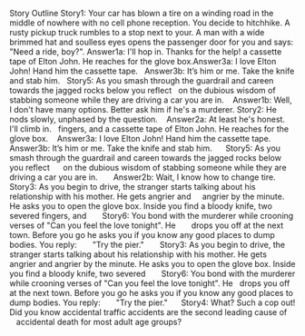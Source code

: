 Story Outline
 Story1: Your car has blown a tire on a winding road in the middle of nowhere with no cell phone reception. You decide to
 hitchhike. A rusty pickup truck rumbles to a stop next to your. A man with a wide brimmed hat and soulless eyes opens the
 passenger door for you and says: "Need a ride, boy?".
 ​Answer1a: I'll hop in. Thanks for the help!
 ​a cassette tape of Elton John. He reaches for the glove box.
 ​​Answer3a: I love Elton John! Hand him the cassette tape.
 ​​​ ​ Answer3b: It’s him or me. Take the knife and stab him.
 ​​​ ​ ​Story5: As you smash through the guardrail and careen towards the jagged rocks below you reflect
 ​​​ ​ ​on the dubious wisdom of stabbing someone while they are driving a car you are in.
 ​​​ ​ ​​   ​Answer1b: Well, I don't have many options. Better ask him if he's a murderer. ​Story2: He nods slowly, unphased by the question.
 ​​​ ​ ​​   ​​Answer2a: At least he's honest. I'll climb in.
 ​​​ ​ ​​   ​​fingers, and a cassette tape of Elton John. He reaches for the glove box.
 ​​​ ​ ​​   ​​​Answer3a: I love Elton John! Hand him the cassette tape.
 ​​​ ​ ​​   ​​​​ ​ Answer3b: It’s him or me. Take the knife and stab him.
 ​​​ ​ ​​   ​​​​ ​ ​Story5: As you smash through the guardrail and careen towards the jagged rocks below you reflect
 ​​​ ​ ​​   ​​​​ ​ ​on the dubious wisdom of stabbing someone while they are driving a car you are in.
 ​​​ ​ ​​   ​​​​ ​ ​​ Answer2b: Wait, I know how to change tire.
 ​​​ ​ ​​   ​​​​ ​ ​​ Story3: As you begin to drive, the stranger starts talking about his relationship with his mother. He gets angrier and
 ​​​ ​ ​​   ​​​​ ​ ​​ angrier by the minute. He asks you to open the glove box. Inside you find a bloody knife, two severed fingers, and
 ​​​ ​ ​​   ​​​​ ​ ​​ ​Story6: You bond with the murderer while crooning verses of "Can you feel the love tonight". He
 ​​​ ​ ​​   ​​​​ ​ ​​ ​drops you off at the next town. Before you go he asks you if you know any good places to dump bodies. You reply:
 ​​​ ​ ​​   ​​​​ ​ ​​ ​"Try the pier."
 ​​​ ​ ​​   ​​​​ ​ ​​ ​​Story3: As you begin to drive, the stranger starts talking about his relationship with his mother. He gets
 ​​​ ​ ​​   ​​​​ ​ ​​ ​​angrier and angrier by the minute. He asks you to open the glove box. Inside you find a bloody knife, two severed
 ​​​ ​ ​​   ​​​​ ​ ​​ ​​​Story6: You bond with the murderer while crooning verses of "Can you feel the love tonight". He
 ​​​ ​ ​​   ​​​​ ​ ​​ ​​​drops you off at the next town. Before you go he asks you if you know any good places to dump bodies. You reply:
 ​​​ ​ ​​   ​​​​ ​ ​​ ​​​"Try the pier."
 ​​​ ​ ​​   ​​​​ ​ ​​ ​​​​Story4: What? Such a cop out! Did you know accidental traffic accidents are the second leading cause of
 ​​​ ​ ​​   ​​​​ ​ ​​ ​​​​accidental death for most adult age groups?

